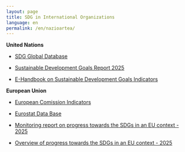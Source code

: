 ```yaml
---
layout: page
title: SDG in International Organizations 
language: en
permalink: /en/nazioartea/
---
```


**United Nations**
- [SDG Global Database](https://unstats.un.org/sdgs/dataportal)

- [Sustainable Development Goals Report 2025](https://unstats.un.org/sdgs/report/2025/)

- [E-Handbook on Sustainable Development Goals Indicators](https://unstats.un.org/sdgs/dataportal)

**European Union**
- [European Comission Indicators](https://ec.europa.eu/eurostat/web/sdi/overview)

- [Eurostat Data Base](https://ec.europa.eu/eurostat/web/sdi/database)

- [Monitoring report on progress towards the SDGs in an EU context - 2025](https://ec.europa.eu/eurostat/documents/15234730/21637496/KS-01-24-018-EN-N.pdf/897a6d1f-d3b7-0b34-86b0-0cdaec00e494?version=1.0&t=1748938863594) 

- [Overview of progress towards the SDGs in an EU context - 2025](https://ec.europa.eu/eurostat/documents/4031688/21633693/KS-01-24-019-EN-N.pdf/f9dadd64-0f61-0ccf-3a17-0faef59f2cd9?version=1.0&t=1748954046467) 

